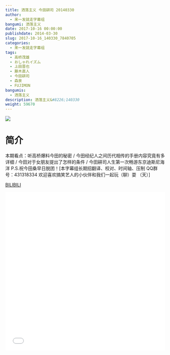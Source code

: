 ```yaml
---
title: 洒落主义 今田耕司 20140330
author: 
  - 来一发就走字幕组
bangumi: 洒落主义
date: 2017-10-16 00:00:00
publishdate: 2014-03-30
slug: 2017-10-16_140330_7840705
categories: 
  - 来一发就走字幕组
tags: 
  - 高桥茂雄
  - おしゃれイズム
  - 上田晋也
  - 藤木直人
  - 今田耕司
  - 森泉
  - FUJIMON
bangumis: 
  - 洒落主义
description: 洒落主义&#8226;140330
weight: 59670
---
```


![](https://i.imgur.com/zIYnmoz.jpg)

# 简介  
本期看点：听高桥爆料今田的秘密 / 今田经纪人之间历代相传的手册内容究竟有多详细 / 今田对于女朋友提出了怎样的条件 / 今田耕司人生第一次畅游东京迪斯尼海洋 P.S.祝今田桑早日脱团！[本字幕组长期招翻译、校对、时间轴、压制   QQ群号：431318334 欢迎喜欢搞笑艺人的小伙伴和我们一起玩（聊）耍 （天）] 


  [BILIBILI](https://www.bilibili.com/video/av7840705/)


  <iframe src="//www.bilibili.com/html/html5player.html?cid=12872245&aid=7840705" width="100%" height="500" frameborder="0" allowfullscreen="allowfullscreen"></iframe>
